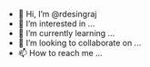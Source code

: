- 👋 Hi, I’m @rdesingraj
- 👀 I’m interested in ...
- 🌱 I’m currently learning ...
- 💞️ I’m looking to collaborate on ...
- 📫 How to reach me ...

<!---
rdesingraj/rdesingraj is a ✨ special ✨ repository because its `README.md` (this file) appears on your GitHub profile.
You can click the Preview link to take a look at your changes.
--->
